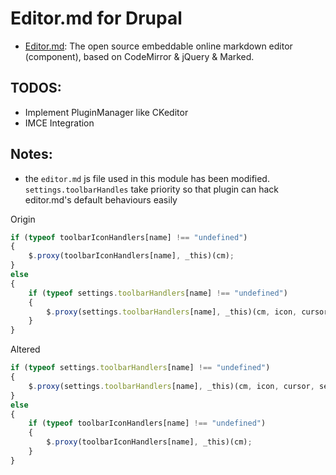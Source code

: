 # Editor.md for Drupal

- [Editor.md](https://github.com/pandao/editor.md): The open source embeddable online markdown editor (component), based on CodeMirror & jQuery & Marked.

## TODOS:

- Implement PluginManager like CKeditor
- IMCE Integration

## Notes:

- the `editor.md` js file used in this module has been modified. `settings.toolbarHandles` take priority so that plugin can hack editor.md's default behaviours easily
 
 Origin
 
 ```javascript
 if (typeof toolbarIconHandlers[name] !== "undefined") 
 {
     $.proxy(toolbarIconHandlers[name], _this)(cm);
 }
 else 
 {
     if (typeof settings.toolbarHandlers[name] !== "undefined") 
     {
         $.proxy(settings.toolbarHandlers[name], _this)(cm, icon, cursor, selection);
     }
 }
 ```
 
 Altered
 
 ```javascript
 if (typeof settings.toolbarHandlers[name] !== "undefined")
 {
     $.proxy(settings.toolbarHandlers[name], _this)(cm, icon, cursor, selection);
 }
 else 
 {
     if (typeof toolbarIconHandlers[name] !== "undefined")
     {
         $.proxy(toolbarIconHandlers[name], _this)(cm);
     }
 }
 ```